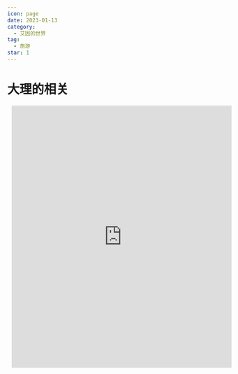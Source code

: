 ```yaml
---
icon: page
date: 2023-01-13
category:
  - 艾因的世界
tag:
  - 旅游
star: 1
---
```


# 大理的相关

<iframe class="ifra" id="embed_dom" name="embed_dom" frameborder="0"  src="https://www.processon.com/embed/63bbb5ea02b9ad68cd93b63d"></iframe>

<style>
.ifra{
  display:block;
  margin-left:10px;
  margin-top:10px;
  width:100%; 
  height:600px;
}

</style>

